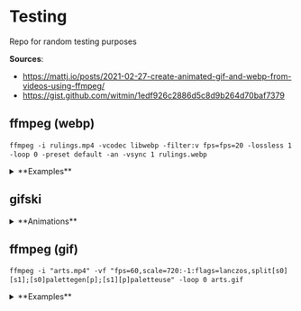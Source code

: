 # Testing
Repo for random testing purposes

**Sources**: 
- https://mattj.io/posts/2021-02-27-create-animated-gif-and-webp-from-videos-using-ffmpeg/
- https://gist.github.com/witmin/1edf926c2886d5c8d9b264d70baf7379

## ffmpeg (webp)

```
ffmpeg -i rulings.mp4 -vcodec libwebp -filter:v fps=fps=20 -lossless 1 -loop 0 -preset default -an -vsync 1 rulings.webp
```
<details>
<summary>**Examples**</summary>
  
## Search  
  
[<img src="search.webp" width="450"/>](search.webp)
  
## Rulings
  
[<img src="rulings.webp" width="450"/>](rulings.webp)
  
## Arts
  
[<img src="arts.webp" width="450"/>](arts.webp)
  
</details>


## gifski
<details>
<summary>**Animations**</summary>
  
[<img src="arts.gif" width="450"/>](arts.gif)
  
</details>

## ffmpeg (gif)

```
ffmpeg -i "arts.mp4" -vf "fps=60,scale=720:-1:flags=lanczos,split[s0][s1];[s0]palettegen[p];[s1][p]paletteuse" -loop 0 arts.gif
```
<details>
<summary>**Examples**</summary>
  
[<img src="arts2.gif" width="450"/>](arts2.gif)
  
</details>

